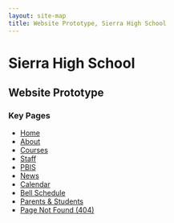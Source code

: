 ```yaml
---
layout: site-map
title: Website Prototype, Sierra High School
---
```


# Sierra High School

## Website Prototype

<section>
<section markdown="1">

### Key Pages

* [Home](/)
* [About](/about)
* [Courses](/academics)
* [Staff](/staff)
* [PBIS](/pbis)
* [News](/news)
* [Calendar](/calendar)
* [Bell Schedule](/schedule)
* [Parents & Students](/parents)
* [Page Not Found (404)](/404)

</section>
</section>
